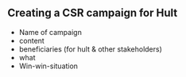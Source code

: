 ## Creating a CSR campaign for Hult

- Name of campaign 
- content 
- beneficiaries (for hult & other stakeholders) 
- what
- Win-win-situation



